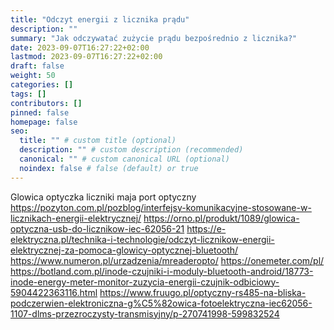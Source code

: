 ```yaml
---
title: "Odczyt energii z licznika prądu"
description: ""
summary: "Jak odczywatać zużycie prądu bezpośrednio z licznika?"
date: 2023-09-07T16:27:22+02:00
lastmod: 2023-09-07T16:27:22+02:00
draft: false
weight: 50
categories: []
tags: []
contributors: []
pinned: false
homepage: false
seo:
  title: "" # custom title (optional)
  description: "" # custom description (recommended)
  canonical: "" # custom canonical URL (optional)
  noindex: false # false (default) or true
---
```


Glowica optyczka
liczniki maja port optyczny
https://pozyton.com.pl/pozblog/interfejsy-komunikacyjne-stosowane-w-licznikach-energii-elektrycznej/
https://orno.pl/produkt/1089/glowica-optyczna-usb-do-licznikow-iec-62056-21
https://e-elektryczna.pl/technika-i-technologie/odczyt-licznikow-energii-elektrycznej-za-pomoca-glowicy-optycznej-bluetooth/
https://www.numeron.pl/urzadzenia/mreaderopto/
https://onemeter.com/pl/
https://botland.com.pl/inode-czujniki-i-moduly-bluetooth-android/18773-inode-energy-meter-monitor-zuzycia-energii-czujnik-odbiciowy-5904422363116.html
https://www.fruugo.pl/optyczny-rs485-na-bliska-podczerwien-elektroniczna-g%C5%82owica-fotoelektryczna-iec62056-1107-dlms-przezroczysty-transmisyjny/p-270741998-599832524
